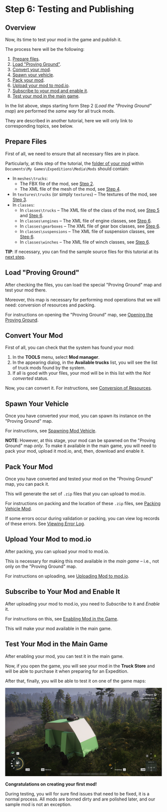 # Step 6: Testing and Publishing

## Overview
Now, its time to test your mod in the game and publish it.

The process here will be the following:

1.  [Prepare files](#prepare-files).
2.  [Load "Proving Ground"](#load-proving-ground).
3.  [Convert your mod](#convert-your-mod).
4.  [Spawn your vehicle](#spawn-your-vehicle).
5.  [Pack your mod](#pack-your-mod).
6.  [Upload your mod to mod.io](#upload-your-mod-to-modio).
7.  [Subscribe to your mod and enable it](#subscribe-to-your-mod-and-enable-it).
8.  [Test your mod in the main game](#test-your-mod-in-the-main-game).

In the list above, steps starting form Step 2 (*Load the "Proving Ground" map*) are performed the *same way* for all truck mods. 

They are described in another tutorial, here we will only link to corresponding topics, see below.

## Prepare Files
First of all, we need to ensure that all necessary files are in place.

Particularly, at this step of the tutorial, the [folder of your mod][truck_mod_folder] within `Documents\My Games\Expeditions\Media\Mods` should contain:

-   In `meshes\trucks`:
    -   The FBX file of the mod, see [Step 2][step_2].
    -   The XML file of the mesh of the mod, see [Step 4][step_4].
-   In `textures\trucks` (or simply `textures`) – The textures of the mod, see [Step 3][step_3].
-   In `classes`:
    -    In `classes\trucks` – The XML file of the class of the mod, see [Step 5][step_5] and [Step 6][step_6].
    -    In `classes\engines` – The XML file of engine classes, see [Step 6][step_6].
    -    In `classes\gearboxes` – The XML file of gear box classes, see [Step 6][step_6].
    -    In `classes\suspensions` – The XML file of suspension classes, see [Step 6][step_6].
    -    In `classes\winches` – The XML file of winch classes, see [Step 6][step_6].

**TIP**: If necessary, you can find the sample source files for this tutorial at its [next step](./step_8_source_files_and_further_exploration.md).


## Load "Proving Ground"
After checking the files, you can load the special "Proving Ground" map and test your mod there.

Moreover, this map is necessary for performing mod operations that we will need: conversion of resources and packing.

For instructions on opening the "Proving Ground" map, see [Opening the Proving Ground][opening_proving_ground].


## Convert Your Mod
First of all, you can check that the system has found your mod:

1.  In the **TOOLS** menu, select **Mod manager**.
2.  In the appearing dialog, in the **Available trucks** list, you will see the list of truck mods found by the system. 
3.  If all is good with your files, your mod will be in this list with the *Not converted* status.

Now, you can convert it. For instructions, see [Conversion of Resources][conversion_of_resources].


## Spawn Your Vehicle
Once you have converted your mod, you can spawn its instance on the "Proving Ground" map.

For instructions, see [Spawning Mod Vehicle][spawning_mod_vehicle].

**NOTE**: However, at this stage, your mod can be spawned on the "Proving Ground" map *only*. To make it available in the main game, you will need to pack your mod, upload it mod.io, and, then, download and enable it.


## Pack Your Mod
Once you have converted and tested your mod on the "Proving Ground" map, you can pack it. 

This will generate the set of `.zip` files that you can upload to mod.io.

For instructions on packing and the location of these `.zip` files, see [Packing Vehicle Mod][packing_vehicle_mod].

If some errors occur during validation or packing, you can view log records of these errors. See [Viewing Error Log][viewing_error_log].


## Upload Your Mod to mod.io
After packing, you can upload your mod to mod.io. 

This is necessary for making this mod available in the *main game* – i.e., not only on the "Proving Ground" map.

For instructions on uploading, see [Uploading Mod to mod.io][uploading_mod_to_mod_io].


## Subscribe to Your Mod and Enable It
After uploading your mod to mod.io, you need to *Subscribe* to it and *Enable* it.

For instructions on this, see [Enabling Mod in the Game][enabling_mod_in_the_game].

This will make your mod available in the main game.


## Test Your Mod in the Main Game
After enabling your mod, you can test it in the main game.

Now, if you open the game, you will see your mod in the **Truck Store** and will be able to purchase it when preparing for an Expedition.

After that, finally, you will be able to test it on one of the game maps:

![simple truck mod in the game](./media/simple_truck_mod_in_game.png)

**Congratulations on creating your first mod!**

During testing, you will for sure find issues that need to be fixed, it is a normal process. All mods are borned dirty and are polished later, and our sample mod is not an exception.



[truck_mod_folder]: ./step_0_prerequisites.md#mod-folder
[step_2]: ./step_2_exporting_to_fbx.md
[step_3]: ./step_3_creating_textures.md
[step_4]: ./step_4_creating_xml_file_of_truck_mesh.md 
[step_5]: ./step_5_creating_xml_file_of_truck_class.md
[step_6]: ./step_6_creating_xml_files_of_truck_components.md
[registration_and_authentication]: ./../../../usage_and_uploading_of_mods/2___registration_and__authentication.md
[upload]: ./../../../usage_and_uploading_of_mods/4_3___uploading__files_of_the__mod.md

[opening_proving_ground]: ./../sample_mod_by_the_game/opening_the_proving_ground.md
[conversion_of_resources]: ./../sample_mod_by_the_game/conversion_of_resources.md
[spawning_mod_vehicle]: ./../sample_mod_by_the_game/spawning_mod_vehicle.md
[packing_vehicle_mod]: ./../sample_mod_by_the_game/packing_vehicle_mod.md
[viewing_error_log]: ./../sample_mod_by_the_game/viewing_error_log.md
[uploading_mod_to_mod_io]: ./../sample_mod_by_the_game/uploading_mod_to_mod_io.md
[enabling_mod_in_the_game]: ./../sample_mod_by_the_game/enabling_mod_in_the_game.md